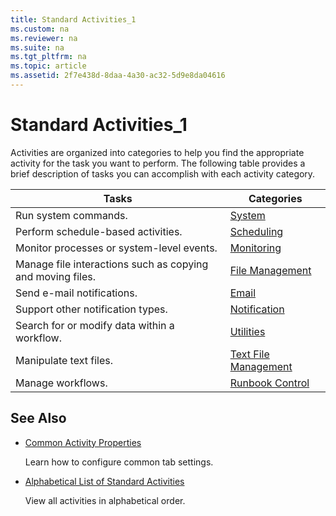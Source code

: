 ```yaml
---
title: Standard Activities_1
ms.custom: na
ms.reviewer: na
ms.suite: na
ms.tgt_pltfrm: na
ms.topic: article
ms.assetid: 2f7e438d-8daa-4a30-ac32-5d9e8da04616
---
```

# Standard Activities_1
Activities are organized into categories to help you find the appropriate activity for the task you want to perform. The following table provides a brief description of tasks you can accomplish with each activity category.

|Tasks|Categories|
|---------|--------------|
|Run system commands.|[System](System.md)|
|Perform schedule\-based activities.|[Scheduling](Scheduling.md)|
|Monitor processes or system\-level events.|[Monitoring](Monitoring.md)|
|Manage file interactions such as copying and moving files.|[File Management](File-Management.md)|
|Send e\-mail notifications.|[Email](Email.md)|
|Support other notification types.|[Notification](Notification.md)|
|Search for or modify data within a workflow.|[Utilities](Utilities.md)|
|Manipulate text files.|[Text File Management](Text-File-Management.md)|
|Manage workflows.|[Runbook Control](Runbook-Control.md)|

## See Also

-   [Common Activity Properties](Common-Activity-Properties.md)

    Learn how to configure common tab settings.

-   [Alphabetical List of Standard Activities](Alphabetical-List-of-Standard-Activities.md)

    View all activities in alphabetical order.


